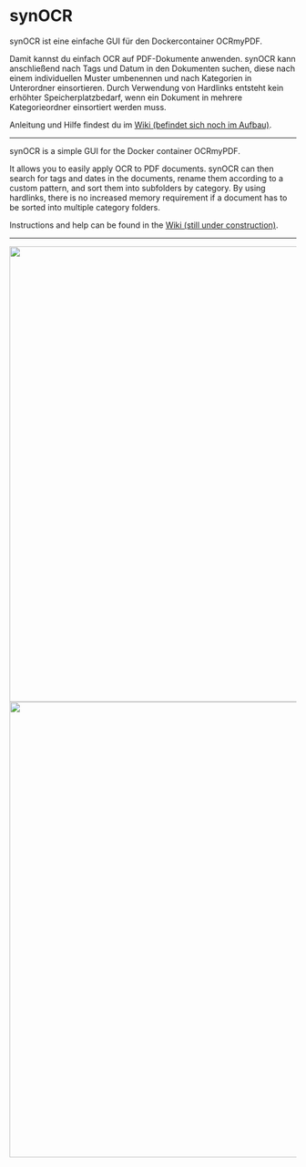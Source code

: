 # synOCR

synOCR ist eine einfache GUI für den Dockercontainer OCRmyPDF. 

Damit kannst du einfach OCR auf PDF-Dokumente anwenden. synOCR kann anschließend nach Tags und Datum in den Dokumenten suchen, diese nach einem individuellen Muster umbenennen und nach Kategorien in Unterordner einsortieren. Durch Verwendung von Hardlinks entsteht kein erhöhter Speicherplatzbedarf, wenn ein Dokument in mehrere Kategorieordner einsortiert werden muss.

Anleitung und Hilfe findest du im [Wiki (befindet sich noch im Aufbau)](https://git.geimist.eu/geimist/synOCR/wiki).

___

synOCR is a simple GUI for the Docker container OCRmyPDF. 

It allows you to easily apply OCR to PDF documents. synOCR can then search for tags and dates in the documents, rename them according to a custom pattern, and sort them into subfolders by category. By using hardlinks, there is no increased memory requirement if a document has to be sorted into multiple category folders.

Instructions and help can be found in the [Wiki (still under construction)](https://git.geimist.eu/geimist/synOCR/wiki).

___

<img src="https://git.geimist.eu/geimist/synOCR/raw/branch/master/synOCR_screenshot_1.png" width="800" />
<br>    
<img src="https://git.geimist.eu/geimist/synOCR/raw/branch/master/synOCR_screenshot_2.png" width="800" />
<br> 